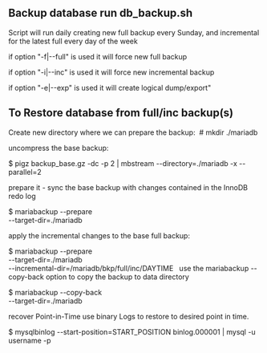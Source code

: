 
Backup database run  db_backup.sh
--------------------------------------------

Script will run daily creating new full backup every Sunday, 
	and incremental for the latest full every day of the week

if option "-f|--full" is used it will force new full backup

if option "-i|--inc" is used it will force new incremental backup

if option "-e|--exp" is used it will create logical dump/export"


To Restore database from full/inc backup(s)
--------------------------------------------

Create new directory where we can prepare the backup:  # mkdir ./mariadb

uncompress the base backup:

$ pigz backup_base.gz -dc -p 2 | mbstream --directory=./mariadb -x --parallel=2   

prepare it - sync the base backup with changes contained in the InnoDB redo log

$ mariabackup --prepare \
  --target-dir=./mariadb 

apply the incremental changes to the base full backup:

$ mariabackup --prepare \
   --target-dir=./mariadb \
   --incremental-dir=/mariadb/bkp/full/inc/DAYTIME
 
use the mariabackup --copy-back option to copy the backup to data directory

$ mariabackup --copy-back \
   --target-dir=./mariadb


recover Point-in-Time 
use binary Logs to restore to desired point in time.

$ mysqlbinlog --start-position=START_POSITION binlog.000001 | mysql -u username -p 
